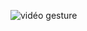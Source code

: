 ![vidéo gesture](https://github.com/cegepmatane/projet-mobile-2022-JeanWalker/poc/gesture/POC_gesture.gif)
